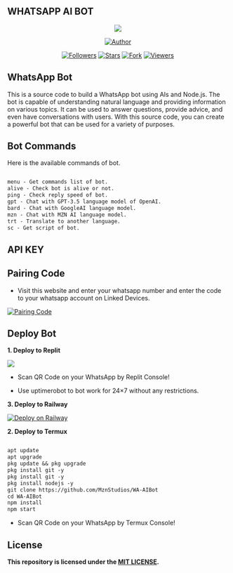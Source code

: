<h2>WHATSAPP AI BOT</h2>
<p align="center">
<img src="https://telegra.ph/file/3ed55671e6130cdd0c840.jpg"/>
</p>
<p align="center">
<a href="https://github.com/MznStudios"><img title="Author" src="https://img.shields.io/badge/DEVELOPED BY MAAZIN AHAMED-red?style=for-the-badge&logo=social"></a>
<p/>
<p align="center">
<a href="https://github.com/MznStudios?tab=followers"><img title="Followers" src="https://img.shields.io/github/followers/MznStudios?label=Followers&style=social"></a>
<a href="https://github.com/MznStudios/WA-AIBot/stargazers"><img title="Stars" src="https://img.shields.io/github/stars/MznStudios/WA-AIBot?&style=social"></a>
<a href="https://github.com/MznStudios/WA-AIBot/network/members"><img title="Fork" src="https://img.shields.io/github/forks/MznStudios/WA-AIBot?style=social"></a>
<a href="https://github.com/MznStudios/WhatsAppOpenAi-Bot/watchers"><img title="Viewers" src="https://img.shields.io/github/watchers/MznStudios/WA-AIBot?label=Watching&style=social"></a>
</p>

 
 ## WhatsApp Bot
This is a source code to build a WhatsApp bot using AIs and Node.js. The bot is capable of understanding natural language and providing information on various topics. It can be used to answer questions, provide advice, and even have conversations with users. With this source code, you can create a powerful bot that can be used for a variety of purposes. <br> 

## Bot Commands
Here is the available commands of bot.
```txt

menu - Get commands list of bot.
alive - Check bot is alive or not.
ping - Check reply speed of bot.
gpt - Chat with GPT-3.5 language model of OpenAI.
bard - Chat with GoogleAI language model.
mzn - Chat with MZN AI language model.
trt - Translate to another language.
sc - Get script of bot.
```

## API KEY


## Pairing Code

- Visit this website and enter your whatsapp number and enter the code to your whatsapp account on Linked Devices.

<a href="https://replit.com/@mznking04/BOT-PAIRING-CODE"><img title="Pairing Code" src="https://img.shields.io/badge/Pairing Code-red?style=for-the-badge&logo=social"></a>

## Deploy Bot
**1. Deploy to Replit**

<a href='https://replit.com/github/MznStudios/WA-AIBot' target="_blank"><img src='https://camo.githubusercontent.com/de8d18f58a5c013d803964424dc10e4276d57c2d9f7d2bd5ce2ffa127d6e832c/68747470733a2f2f62696e6261736862616e616e612e6769746875622e696f2f6465706c6f792d627574746f6e732f627574746f6e732f72656d6164652f7265706c69742e737667'/></a>

- Scan QR Code on your WhatsApp by Replit Console!

- Use uptimerobot to bot work for 24×7 without any restrictions.

**3. Deploy to Railway**

[![Deploy on Railway](https://railway.app/button.svg)](https://railway.app/template/CgZgh2?referralCode=5uh61Z)

**2. Deploy to Termux**

```txt

apt update
apt upgrade
pkg update && pkg upgrade
pkg install git -y
pkg install git -y
pkg install nodejs -y 
git clone https://github.com/MznStudios/WA-AIBot
cd WA-AIBot
npm install
npm start
```

- Scan QR Code on your WhatsApp by Termux Console!

## License
**This repository  is licensed under the [MIT LICENSE](https://github.com/MznStudios/WA-AIBot/blob/main/LICENSE).**
